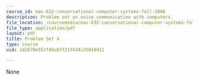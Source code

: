 ```yaml
---
course_id: mas-632-conversational-computer-systems-fall-2008
description: Problem set on voice communication with computers.
file_location: /coursemedia/mas-632-conversational-computer-systems-fall-2008/1d2678e551f45cbf721f434c25016911_ps4.pdf
file_type: application/pdf
layout: pdf
title: Problem Set 4
type: course
uid: 1d2678e551f45cbf721f434c25016911

---
```

None
